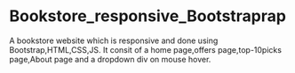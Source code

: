 # Bookstore_responsive_Bootstraprap
A bookstore website which is responsive and done using Bootstrap,HTML,CSS,JS.
It consit of a home page,offers page,top-10picks page,About page and a dropdown div on mouse hover.
